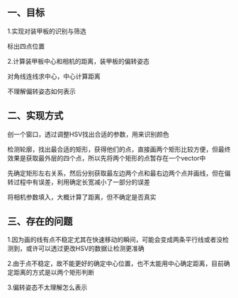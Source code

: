 ## 一、目标

1.实现对装甲板的识别与筛选 

标出四点位置

2.计算装甲板中⼼和相机的距离，装甲板的偏转姿态 

对角线连线求中心，中心计算距离

不理解偏转姿态如何表示

## 二、实现方式

创一个窗口，透过调整HSV找出合适的参数，用来识别颜色

检测轮廓，找出最合适的矩形，获得他们的点，直接画两个矩形比较方便，但最终效果是获取最外层的四个点，所以先将两个矩形的点暂存在一个vector中

先确定矩形左右关系，然后分别获取最左边两个点和最右边两个点并画线，但在偏转过程中有误差，利用确定长宽减小了一部分的误差

将相机参数填入，大概计算了距离，但不确定是否真实

## 三、存在的问题

1.因为画的线有点不稳定尤其在快速移动的瞬间，可能会变成两条平行线或者没检测到，或许可以透过更改HSV的数据让检测更准确

2.由于点不稳定，故不能更好的确定中心位置，也不太能用中心确定距离，目前确定距离的方式是以两个矩形判断

3.偏转姿态不太理解怎么表示
